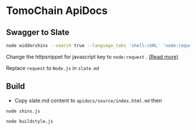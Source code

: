 # TomoChain ApiDocs

## Swagger to Slate

```bash
node widdershins --search true --language_tabs 'shell:cURL' 'node:request' 'go:GO' 'ruby:Ruby' 'python:Python' 'java:Java' --httpsnippet true --resolve true --summary swagger/swagger.json -o slate.md
```

Change the httpsnippet for javascript key to `node:request` . [(Read more)](https://github.com/Kong/httpsnippet/tree/master/src/targets)

Replace `request` to `Node.js` in `slate.md`

## Build

- Copy slate.md content to `apidocs/source/index.html.md` then

`node shins.js`

`node buildstyle.js`

